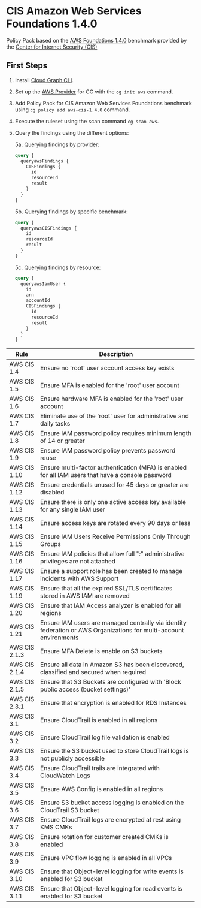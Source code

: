 # CIS Amazon Web Services Foundations 1.4.0

Policy Pack based on the [AWS Foundations 1.4.0](https://docs.aws.amazon.com/audit-manager/latest/userguide/CIS-1-4.html) benchmark provided by the [Center for Internet Security (CIS)](https://www.cisecurity.org/benchmark/amazon_web_services/)

## First Steps

1. Install [Cloud Graph CLI](https://docs.cloudgraph.dev/quick-start).
2. Set up the [AWS Provider](https://www.npmjs.com/package/@cloudgraph/cg-provider-aws) for CG with the `cg init aws` command.
3. Add Policy Pack for CIS Amazon Web Services Foundations benchmark using `cg policy add aws-cis-1.4.0` command.
4. Execute the ruleset using the scan command `cg scan aws`.
5. Query the findings using the different options:

   5a. Querying findings by provider:

   ```graphql
   query {
     queryawsFindings {
       CISFindings {
         id
         resourceId
         result
       }
     }
   }
   ```

   5b. Querying findings by specific benchmark:

   ```graphql
   query {
     queryawsCISFindings {
       id
       resourceId
       result
     }
   }
   ```

   5c. Querying findings by resource:

   ```graphql
   query {
     queryawsIamUser {
       id
       arn
       accountId
       CISFindings {
         id
         resourceId
         result
       }
     }
   }
   ```

| Rule          | Description                                                                                                                 |
| ------------- | --------------------------------------------------------------------------------------------------------------------------- |
| AWS CIS 1.4   | Ensure no 'root' user account access key exists                                                                             |
| AWS CIS 1.5   | Ensure MFA is enabled for the 'root' user account                                                                           |
| AWS CIS 1.6   | Ensure hardware MFA is enabled for the 'root' user account                                                                  |
| AWS CIS 1.7   | Eliminate use of the 'root' user for administrative and daily tasks                                                         |
| AWS CIS 1.8   | Ensure IAM password policy requires minimum length of 14 or greater                                                         |
| AWS CIS 1.9   | Ensure IAM password policy prevents password reuse                                                                          |
| AWS CIS 1.10  | Ensure multi-factor authentication (MFA) is enabled for all IAM users that have a console password                          |
| AWS CIS 1.12  | Ensure credentials unused for 45 days or greater are disabled                                                               |
| AWS CIS 1.13  | Ensure there is only one active access key available for any single IAM user                                                |
| AWS CIS 1.14  | Ensure access keys are rotated every 90 days or less                                                                        |
| AWS CIS 1.15  | Ensure IAM Users Receive Permissions Only Through Groups                                                                    |
| AWS CIS 1.16  | Ensure IAM policies that allow full "*:*" administrative privileges are not attached                                        |
| AWS CIS 1.17  | Ensure a support role has been created to manage incidents with AWS Support                                                 |
| AWS CIS 1.19  | Ensure that all the expired SSL/TLS certificates stored in AWS IAM are removed                                              |
| AWS CIS 1.20  | Ensure that IAM Access analyzer is enabled for all regions                                                                  |
| AWS CIS 1.21  | Ensure IAM users are managed centrally via identity federation or AWS Organizations for multi-account environments          |
| AWS CIS 2.1.3 | Ensure MFA Delete is enable on S3 buckets                                                                                   |
| AWS CIS 2.1.4 | Ensure all data in Amazon S3 has been discovered, classified and secured when required                                      |
| AWS CIS 2.1.5 | Ensure that S3 Buckets are configured with 'Block public access (bucket settings)'                                          |
| AWS CIS 2.3.1 | Ensure that encryption is enabled for RDS Instances                                                                         |
| AWS CIS 3.1   | Ensure CloudTrail is enabled in all regions                                                                                 |
| AWS CIS 3.2   | Ensure CloudTrail log file validation is enabled                                                                            |
| AWS CIS 3.3   | Ensure the S3 bucket used to store CloudTrail logs is not publicly accessible                                               |
| AWS CIS 3.4   | Ensure CloudTrail trails are integrated with CloudWatch Logs                                                                |
| AWS CIS 3.5   | Ensure AWS Config is enabled in all regions                                                                                 |
| AWS CIS 3.6   | Ensure S3 bucket access logging is enabled on the CloudTrail S3 bucket                                                      |
| AWS CIS 3.7   | Ensure CloudTrail logs are encrypted at rest using KMS CMKs                                                                 |
| AWS CIS 3.8   | Ensure rotation for customer created CMKs is enabled                                                                        |
| AWS CIS 3.9   | Ensure VPC flow logging is enabled in all VPCs                                                                              |
| AWS CIS 3.10  | Ensure that Object-level logging for write events is enabled for S3 bucket                                                  |
| AWS CIS 3.11  | Ensure that Object-level logging for read events is enabled for S3 bucket                                                   |